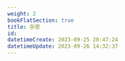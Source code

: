 ```yaml
---
weight: 2
bookFlatSection: true
title: 杂思
id: 
datetimeCreate: 2023-09-25 20:47:24
datetimeUpdate: 2023-09-26 14:32:37
---
```







